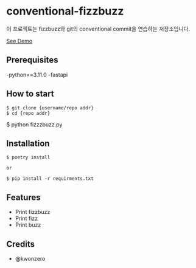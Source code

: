# conventional-fizzbuzz

이 프로젝트는 fizzbuzz와 git의 conventional commit을 연습하는 저장소입니다.

[See Demo](https://www.google.com/)

## Prerequisites

-python==3.11.0
-fastapi

## How to start
```shell
$ git clone {username/repo addr}
$ cd {repo addr}
```

$ python fizzzbuzz.py

## Installation

```shell
$ poetry install

or

$ pip install -r requirments.txt
```

## Features

- Print fizzbuzz
- Print fizz
- Print buzz

## Credits

- @kwonzero

